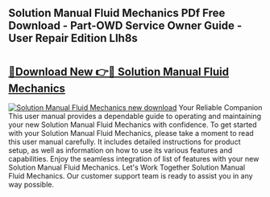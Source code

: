 ## Solution Manual Fluid Mechanics PDf Free Download - Part-OWD Service Owner Guide - User Repair Edition LIh8s

# <h2><a href="http://bc52420.oget.top/?id=Solution+Manual+Fluid+Mechanics">🔗Download New 👉🔴 Solution Manual Fluid Mechanics</a></h2>

[![Solution Manual Fluid Mechanics new download](https://i.imgur.com/5g1atiW.png)](http://bc52420.oget.top/?id=Solution+Manual+Fluid+Mechanics)
Your Reliable Companion This user manual provides a dependable guide to operating and maintaining your new Solution Manual Fluid Mechanics with confidence. To get started with your Solution Manual Fluid Mechanics, please take a moment to read this user manual carefully. It includes detailed instructions for product setup, as well as information on how to use its various features and capabilities. Enjoy the seamless integration of list of features with your new Solution Manual Fluid Mechanics. Let's Work Together Solution Manual Fluid Mechanics. Our customer support team is ready to assist you in any way possible.
